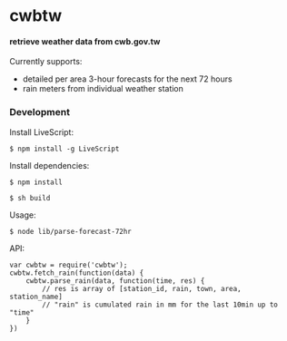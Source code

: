 # cwbtw
#### retrieve weather data from cwb.gov.tw 

Currently supports:

* detailed per area 3-hour forecasts for the next 72 hours
* rain meters from individual weather station

### Development

Install LiveScript:

    $ npm install -g LiveScript

Install dependencies:

    $ npm install

    $ sh build

Usage:

    $ node lib/parse-forecast-72hr

API:

    var cwbtw = require('cwbtw');
    cwbtw.fetch_rain(function(data) {
        cwbtw.parse_rain(data, function(time, res) {
            // res is array of [station_id, rain, town, area, station_name]
            // "rain" is cumulated rain in mm for the last 10min up to "time"
        }
    })
